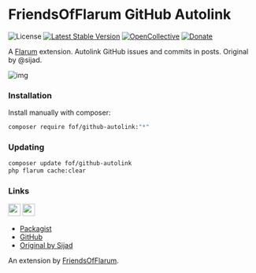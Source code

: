 # FriendsOfFlarum GitHub Autolink

![License](https://img.shields.io/badge/license-MIT-blue.svg) [![Latest Stable Version](https://img.shields.io/packagist/v/fof/github-autolink.svg)](https://packagist.org/packages/fof/github-autolink) [![OpenCollective](https://img.shields.io/badge/opencollective-fof-blue.svg)](https://opencollective.com/fof/donate) [![Donate](https://img.shields.io/badge/donate-datitisev-important.svg)](https://datitisev.me/donate)

A [Flarum](http://flarum.org) extension. Autolink GitHub issues and commits in posts. Original by @sijad.

![img](https://user-images.githubusercontent.com/16573496/273462969-a32579ae-af47-4676-aadc-a9e9089388bd.png)

### Installation

Install manually with composer:

```sh
composer require fof/github-autolink:"*"
```

### Updating

```sh
composer update fof/github-autolink
php flarum cache:clear
```

### Links

[<img src="https://opencollective.com/fof/donate/button@2x.png?color=blue" height="25" />](https://opencollective.com/fof/donate)
[<img src="https://c5.patreon.com/external/logo/become_a_patron_button.png" height="25" />](https://patreon.com/datitisev)

- [Packagist](https://packagist.org/packages/fof/github-autolink)
- [GitHub](https://github.com/packages/FriendsOfFlarum/github-autolink)
- [Original by Sijad](https://packagist.org/packages/sijad/flarum-ext-github-autolink)

An extension by [FriendsOfFlarum](https://github.com/FriendsOfFlarum).
